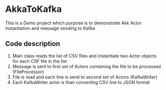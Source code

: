 # AkkaToKafka

This is a Demo project which purpose is to demonstrate Akk Actor instantiation and message sending to Kafka

## Code description

1. Main class reads the list of CSV files and instantiate two Actor objects for each CSF file in the list
2. Message is sent to first set of Actors containing the file to be processed (FileProcessor)
3. File is read and each line is send to second set of Actors (KafkaWriter)
4. Each KafkaWriter actor is than converting CSV line to JSON format 